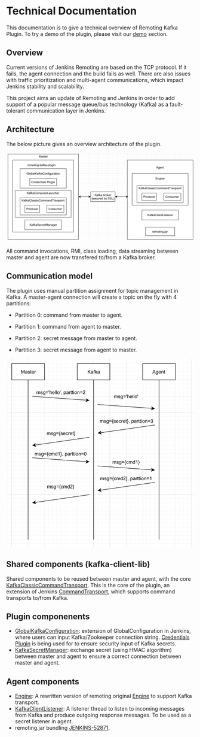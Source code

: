 # Technical Documentation

This documentation is to give a technical overview of Remoting Kafka Plugin. To try a demo of the plugin, please visit our [demo](/README.md#how-to-run-demo-of-the-plugin) section.

## Overview

Current versions of Jenkins Remoting are based on the TCP protocol. If it fails, the agent connection and the build fails as well. There are also issues with traffic prioritization and multi-agent communications, which impact Jenkins stability and scalability.

This project aims an update of Remoting and Jenkins in order to add support of a popular message queue/bus technology (Kafka) as a fault-tolerant communication layer in Jenkins.

## Architecture

The below picture gives an overview architecture of the plugin.

![Architecture](remoting-kafka-architecture.png)

All command invocations, RMI, class loading, data streaming between master and agent are now transfered to/from a Kafka broker.

## Communication model

The plugin uses manual partition assignment for topic management in Kafka. A master-agent connection will create a topic on the fly with 4 partitions:

* Partition 0: command from master to agent.

* Partition 1: command from agent to master.

* Partition 2: secret message from master to agent.

* Partition 3: secret message from agent to master.

![Communication Model](communication_model.png)

## Shared components (kafka-client-lib)

Shared components to be reused between master and agent, with the core [KafkaClassicCommandTransport](/kafka-client-lib/src/main/java/io/jenkins/plugins/remotingkafka/commandtransport/KafkaClassicCommandTransport.java). This is the core of the plugin, an extension of Jenkins [CommandTransport](https://github.com/jenkinsci/remoting/blob/master/src/main/java/hudson/remoting/CommandTransport.java), which supports command transports to/from Kafka.

## Plugin componenents

* [GlobalKafkaConfiguration](/plugin/src/main/java/io/jenkins/plugins/remotingkafka/GlobalKafkaConfiguration.java): extension of GlobalConfiguration in Jenkins, where users can input Kafka/Zookeeper connection string. [Credentials Plugin](https://github.com/jenkinsci/credentials-plugin) is being used for to ensure security input of Kafka secrets.
* [KafkaSecretManager](/plugin/src/main/java/io/jenkins/plugins/remotingkafka/KafkaSecretManager.java): exchange secret (using HMAC algorithm) between master and agent to ensure a correct connection between master and agent.

## Agent components

* [Engine](/agent/src/main/java/io/jenkins/plugins/remotingkafka/Engine.java): A rewritten version of remoting original [Engine](https://github.com/jenkinsci/remoting/blob/master/src/main/java/hudson/remoting/Engine.java) to support Kafka transport.
* [KafkaClientListener](/kafka-client-lib/src/main/java/io/jenkins/plugins/remotingkafka/KafkaClientListener.java): A listener thread to listen to incoming messages from Kafka and produce outgoing response messages. To be used as a secret listener in agent.
* remoting.jar bundling [JENKINS-52871](https://issues.jenkins-ci.org/browse/JENKINS-52871).
